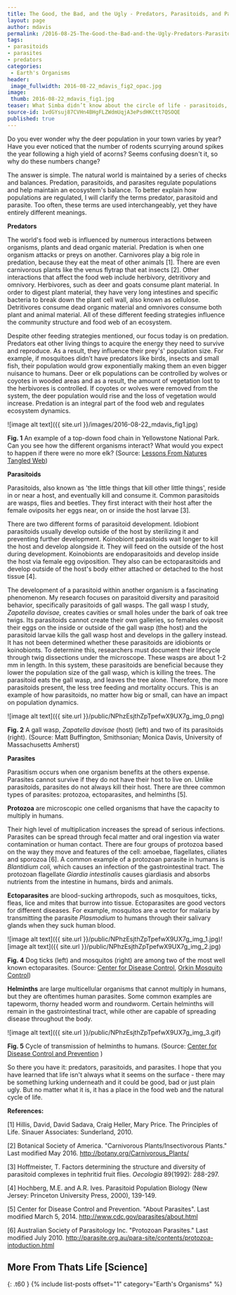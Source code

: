 ```yaml
---
title: The Good, the Bad, and the Ugly - Predators, Parasitoids, and Parasites
layout: page
author: mdavis
permalink: /2016-08-25-The-Good-the-Bad-and-the-Ugly-Predators-Parasitoids-and-Parasites-MDavis/
tags:
- parasitoids
- parasites
- predators
categories:
 - Earth's Organisms
header:
 image_fullwidth: 2016-08-22_mdavis_fig2_opac.jpg
image:
 thumb: 2016-08-22_mdavis_fig1.jpg
teaser: What Simba didn’t know about the circle of life - parasitoids, predators and parasites
source-id: 1vdGYsuj87CVHn4BHgFLZWdmUqjA3ePsdHKCtt7QSOQE
published: true
---
```

Do you ever wonder why the deer population in your town varies by year? Have you ever noticed that the number of rodents scurrying around spikes the year following a high yield of acorns? Seems confusing doesn't it, so why do these numbers change?

The answer is simple. The natural world is maintained by a series of checks and balances. Predation, parasitoids, and parasites regulate populations and help maintain an ecosystem's balance. To better explain how populations are regulated, I will clarify the terms predator, parasitoid and parasite. Too often, these terms are used interchangeably, yet they have entirely different meanings.

 

**Predators**

The world's food web is influenced by numerous interactions between organisms, plants and dead organic material. Predation is when one organism attacks or preys on another. Carnivores play a big role in predation, because they eat the meat of other animals [1]. There are even carnivorous plants like the venus flytrap that eat insects [2]. Other interactions that affect the food web include herbivory, detritivory and omnivory. Herbivores, such as deer and goats consume plant material. In order to digest plant material, they have very long intestines and specific bacteria to break down the plant cell wall, also known as cellulose. Detritivores consume dead organic material and omnivores consume both plant and animal material. All of these different feeding strategies influence the community structure and food web of an ecosystem.  

Despite other feeding strategies mentioned, our focus today is on predation. Predators eat other living things to acquire the energy they need to survive and reproduce. As a result, they influence their prey's' population size. For example, if mosquitoes didn’t have predators like birds, insects and small fish, their population would grow exponentially making them an even bigger nuisance to humans. Deer or elk populations can be controlled by wolves or coyotes in wooded areas and as a result, the amount of vegetation lost to the herbivores is controlled. If coyotes or wolves were removed from the system, the deer population would rise and the loss of vegetation would increase. Predation is an integral part of the food web and regulates ecosystem dynamics. 


![image alt text]({{ site.url }}/images/2016-08-22_mdavis_fig1.jpg)

**Fig. 1** An example of a top-down food chain in Yellowstone National Park.  Can you see how the different organisms interact? What would you expect to happen if there were no more elk?  (Source: [Lessons From Natures Tangled Web](http://www.freshvista.com/2015/being-wolf-lessons-from-natures-tangled-web/))

 

**Parasitoids**

Parasitoids, also known as 'the little things that kill other little things', reside in or near a host, and eventually kill and consume it. Common parasitoids are wasps, flies and beetles. They first interact with their host after the female oviposits her eggs near, on or inside the host larvae [3]. 

 

There are two different forms of parasitoid development. Idiobiont parasitoids usually develop outside of the host by sterilizing it and preventing further development. Koinobiont parasitoids wait longer to kill the host and develop alongside it. They will feed on the outside of the host during development. Koinobionts are endoparasitoids and develop inside the host via female egg oviposition. They also can be ectoparasitoids and develop outside of the host's body either attached or detached to the host tissue [4]. 

 

The development of a parasitoid within another organism is a fascinating phenomenon. My research focuses on parasitoid diversity and parasitoid behavior, specifically parasitoids of gall wasps. The gall wasp I study, *Zapatella davisae,* creates cavities or small holes under the bark of oak tree twigs. Its parasitoids cannot create their own galleries, so females oviposit their eggs on the inside or outside of the gall wasp (the host) and the parasitoid larvae kills the gall wasp host and develops in the gallery instead. It has not been determined whether these parasitoids are idiobionts or koinobionts. To determine this, researchers must document their lifecycle through twig dissections under the microscope. These wasps are about 1-2 mm in length. In this system, these parasitoids are beneficial because they lower the population size of the gall wasp, which is killing the trees. The parasitoid eats the gall wasp, and leaves the tree alone. Therefore, the more parasitoids present, the less tree feeding and mortality occurs. This is an example of how parasitoids, no matter how big or small, can have an impact on population dynamics.

![image alt text]({{ site.url }}/public/NPhzEsjthZpTpefwX9UX7g_img_0.png)   

**Fig. 2** A gall wasp, *Zapatella davisae* (host) (left) and two of its parasitoids (right). (Source: Matt Buffington, Smithsonian; Monica Davis, University of Massachusetts Amherst)

 

**Parasites**

Parasitism occurs when one organism benefits at the others expense. Parasites cannot survive if they do not have their host to live on. Unlike parasitoids, parasites do not always kill their host. There are three common types of parasites: protozoa, ectoparasites, and helminths [5].

 

**Protozoa** are microscopic one celled organisms that have the capacity to multiply in humans.   

Their high level of multiplication increases the spread of serious infections. Parasites can be spread through fecal matter and oral ingestion via water contamination or human contact. There are four groups of protozoa based on the way they move and  features of the cell: amoebae, flagellates, ciliates and sporozoa [6]. A common example of a protozoan parasite in humans is *Blantidium coli,* which causes an infection of the gastrointestinal tract. The protozoan flagellate *Giardia intestinalis* causes giardiasis and absorbs nutrients from the intestine in humans, birds and animals.

 

**Ectoparasites** are blood-sucking arthropods, such as mosquitoes, ticks, fleas, lice and mites that burrow into tissue. Ectoparasites are good vectors for different diseases. For example, mosquitos are a vector for malaria by transmitting the parasite *Plasmodium* to humans through their salivary glands when they suck human blood.

 

![image alt text]({{ site.url }}/public/NPhzEsjthZpTpefwX9UX7g_img_1.jpg)![image alt text]({{ site.url }}/public/NPhzEsjthZpTpefwX9UX7g_img_2.jpg)

**Fig. 4**  Dog ticks (left) and mosquitos (right) are among two of the most well known ectoparasites. (Source: [Center for Disease Control](http://www.cdc.gov/parasites/about.html), [Orkin Mosquito Control](http://www.orkin.com/other/mosquitoes/))

 

**Helminths** are large multicellular organisms that cannot multiply in humans, but they are oftentimes human parasites. Some common examples are tapeworm, thorny headed worm and roundworm. Certain helminths will remain in the gastrointestinal tract, while other are capable of spreading disease throughout the body. 

![image alt text]({{ site.url }}/public/NPhzEsjthZpTpefwX9UX7g_img_3.gif)

**Fig. 5** Cycle of transmission of helminths to humans. (Source: [Center for Disease Control and Prevention](http://sphweb.bumc.bu.edu/otlt/MPH-Modules/PH/PH709_InfectiousAgents/PH709_InfectiousAgents7.html) )

 

So there you have it: predators, parasitoids, and parasites. I hope that you have learned that life isn't always what it seems on the surface - there may be something lurking underneath and it could be good, bad or just plain ugly. But no matter what it is, it has a place in the food web and the natural cycle of life. 

**References:**

[1] Hillis, David, David Sadava, Craig Heller, Mary Price. The Principles of Life. Sinauer Associates: Sunderland, 2010. 

[2] Botanical Society of America. "Carnivorous Plants/Insectivorous Plants." Last modified May 2016. http://botany.org/Carnivorous_Plants/

[3] Hoffmeister, T. Factors determining the structure and diversity of parasitoid complexes in tephritid fruit flies. *Oecologia* 89(1992): 288-297. 

[4] Hochberg, M.E. and A.R. Ives. Parasitoid Population Biology (New Jersey: Princeton University Press, 2000), 139-149.

[5] Center for Disease Control and Prevention. "About Parasites".  Last modified March 5, 2014. http://www.cdc.gov/parasites/about.html

[6] Australian Society of Parasitology Inc. "Protozoan Parasites." Last modified July 2010.  http://parasite.org.au/para-site/contents/protozoa-intoduction.html


## More From Thats Life [Science]
{: .t60 }
{% include list-posts offset="1" category="Earth's Organisms" %}
